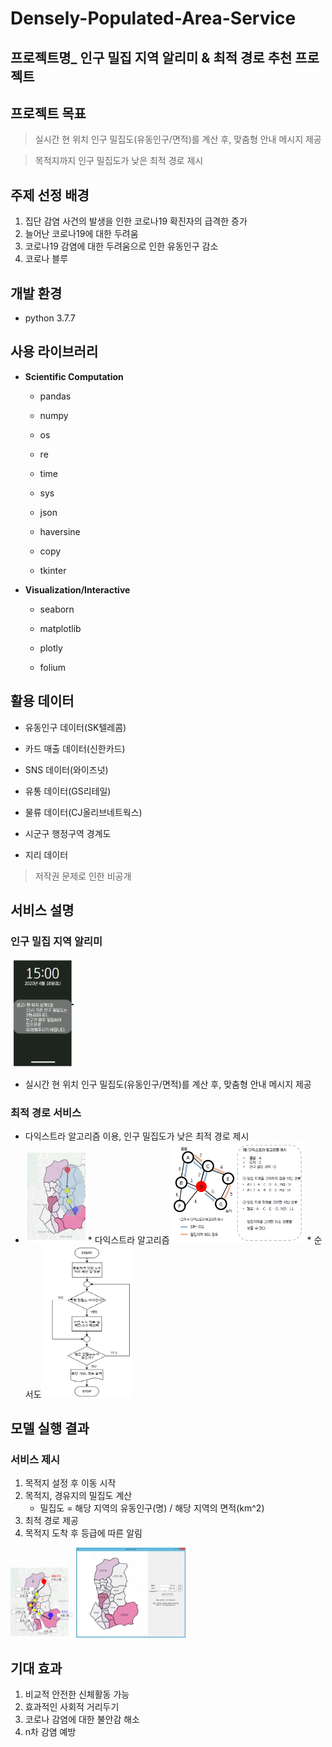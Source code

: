 # Densely-Populated-Area-Service

## 프로젝트명_ 인구 밀집 지역 알리미 & 최적 경로 추천 프로젝트


## 프로젝트 목표

> 실시간 현 위치 인구 밀집도(유동인구/면적)를 계산 후, 맞춤형 안내 메시지 제공

> 목적지까지 인구 밀집도가 낮은 최적 경로 제시

## 주제 선정 배경

1. 집단 감염 사건의 발생을 인한  코로나19 확진자의 급격한 증가
2. 늘어난 코로나19에 대한 두려움
3. 코로나19 감염에 대한 두려움으로 인한 유동인구 감소
4. 코로나 블루

## 개발 환경

- python 3.7.7


## 사용 라이브러리

- **Scientific Computation**

  - pandas

  - numpy

  - os

  - re

  - time

  - sys

  - json

  - haversine

  - copy

  - tkinter


- **Visualization/Interactive**

  - seaborn

  - matplotlib

  - plotly

  - folium

  

## 활용 데이터

* 유동인구 데이터(SK텔레콤)

* 카드 매출 데이터(신한카드)

* SNS 데이터(와이즈넛)

* 유통 데이터(GS리테일)

* 물류 데이터(CJ올리브네트웍스)

* 시군구 행정구역 경계도

* 지리 데이터

> 저작권 문제로 인한 비공개




## 서비스 설명

### 인구 밀집 지역 알리미

<img src="./img/service1.PNG" width="20%">



 * 실시간 현 위치 인구 밀집도(유동인구/면적)를 계산 후, 맞춤형 안내 메시지 제공

### 최적 경로 서비스

* 다익스트라 알고리즘 이용, 인구 밀집도가 낮은 최적 경로 제시
* <img src="./img/service2.PNG" width="20%">
  * 다익스트라 알고리즘<img src="./img/algo.PNG" width="45%">
  * 순서도<img src="./img/flowchart.PNG" width="30%">


## 모델 실행 결과

### 서비스 제시

1. 목적지 설정 후 이동 시작
2. 목적지, 경유지의 밀집도 계산
   * 밀집도 = 해당 지역의 유동인구(명) / 해당 지역의 면적(km^2)
3. 최적 경로 제공
4. 목적지 도착 후 등급에 따른 알림

<img src="./img/result.PNG" width="20%">
<img src="./img/result2.png" width="35%">



## 기대 효과

1. 비교적 안전한 신체활동 가능
2. 효과적인 사회적 거리두기
3. 코로나 감염에 대한 불안감 해소
4. n차 감염 예방
